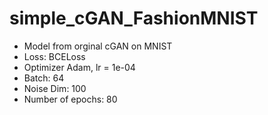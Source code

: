 # simple_cGAN_FashionMNIST
- Model from orginal cGAN on MNIST
- Loss: BCELoss 
- Optimizer Adam, lr = 1e-04
- Batch: 64
- Noise Dim: 100
- Number of epochs: 80
